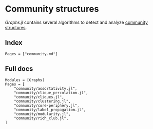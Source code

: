 # Community structures

_Graphs.jl_ contains several algorithms to detect and analyze [community structures](https://en.wikipedia.org/wiki/Community_structure).

## Index

```@index
Pages = ["community.md"]
```

## Full docs

```@autodocs
Modules = [Graphs]
Pages = [
    "community/assortativity.jl",
    "community/clique_percolation.jl",
    "community/cliques.jl",
    "community/clustering.jl",
    "community/core-periphery.jl",
    "community/label_propagation.jl",
    "community/modularity.jl",
    "community/rich_club.jl",
]

```
